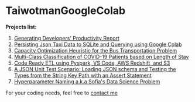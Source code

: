 # TaiwotmanGoogleColab


**Projects list:**

1. [Generating Developers' Productivity Report](https://colab.research.google.com/drive/1oyh42N4w2MwuiyZ8EIhDlAhsg_zMGjb-?usp=sharing)
2. [Persisting Json Taxi Data to SQLite and Querying using Google Colab](https://github.com/taiwotman/TaiwotmanGoogleColab/blob/main/Persisting_Json_Taxi_Data_to_Sqlite_in_Google_Colab.ipynb)
3. [Capacity Optimization Heuristic for the Bus Transportation Problem](https://github.com/taiwotman/TaiwotmanGoogleColab/blob/main/Capacity_Optimization_Heuristic_for_the_Bus_Transportation_Problem.ipynb)
4. [Multi-Class Classification of COVID-19 Patients based on Length of Stay](https://github.com/taiwotman/TaiwotmanGoogleColab/blob/main/COVID_HOSPITAL_TREATMENT_Predicting_Patient's_Length_of_Stay(LOS)_using_Kaggle_Data.ipynb)
5. [Code Ready ETL using Pyspark, VS Code, AWS Redshift, and S3](https://github.com/taiwotman/TaiwotmanGoogleColab/blob/main/Code_Ready_ETL_using_Pyspark%2C_VS_Code%2C_AWS_Redshift%2C_and_S3.ipynb)
4. [A JSON Unit Test Scenario: Loading JSON schema and Testing the Types from the String Key Path with an Assert Statement](https://github.com/taiwotman/TaiwotmanGoogleColab/blob/main/Json_reader_with_unittest.ipynb)
6. [Hyperparameter Naming a.k.a Sofia's Data Science Problem](https://github.com/taiwotman/TaiwotmanGoogleColab/blob/main/hyperparameter_naming.ipynb)


For your coding needs, feel free to [contact me](https://taiwotman.github.io/#contact)
